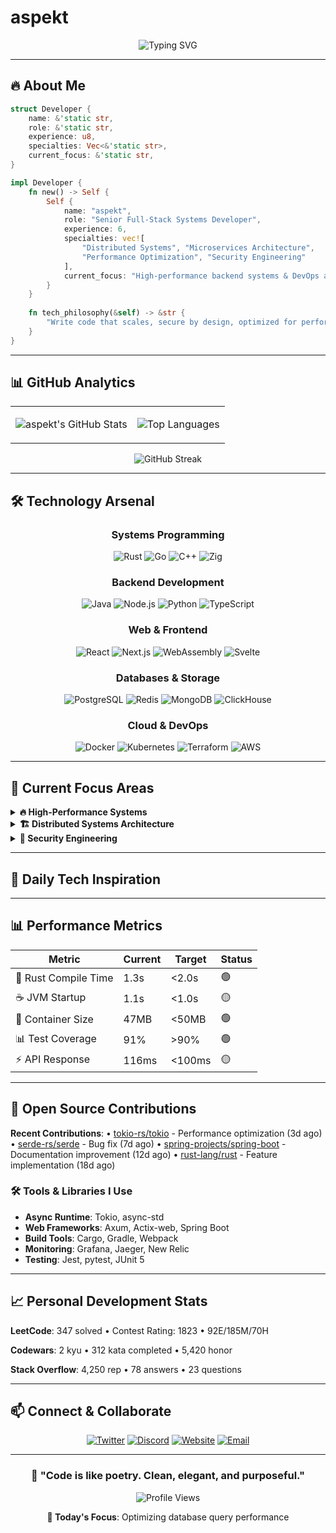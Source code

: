 # aspekt

<div align="center">

![Typing SVG](https://readme-typing-svg.herokuapp.com?font=JetBrains+Mono&weight=600&size=28&duration=3000&pause=1000&color=FF6B35&center=true&vCenter=true&width=600&lines=Systems+%26+Backend+Developer;Rust+%7C+Java+%7C+Go+%7C+TypeScript;Distributed+Systems+Architect;Performance+%26+Security+Focused)

</div>

---

## 🔥 **About Me**

```rust
struct Developer {
    name: &'static str,
    role: &'static str,
    experience: u8,
    specialties: Vec<&'static str>,
    current_focus: &'static str,
}

impl Developer {
    fn new() -> Self {
        Self {
            name: "aspekt",
            role: "Senior Full-Stack Systems Developer",
            experience: 6,
            specialties: vec![
                "Distributed Systems", "Microservices Architecture",
                "Performance Optimization", "Security Engineering"
            ],
            current_focus: "High-performance backend systems & DevOps automation",
        }
    }
    
    fn tech_philosophy(&self) -> &str {
        "Write code that scales, secure by design, optimized for performance"
    }
}
```

---

## 📊 **GitHub Analytics**

<div align="center">
<table>
<tr>
<td>

![aspekt's GitHub Stats](https://github-readme-stats.vercel.app/api?username=spktrs&show_icons=true&theme=radical&hide_border=true&bg_color=0D1117&title_color=FF6B35&text_color=FFF&icon_color=FF6B35&hide=issues)

</td>
<td>

![Top Languages](https://github-readme-stats.vercel.app/api/top-langs/?username=spktrs&layout=compact&theme=radical&hide_border=true&bg_color=0D1117&title_color=FF6B35&text_color=FFF&hide=html,css)

</td>
</tr>
</table>

![GitHub Streak](https://github-readme-streak-stats.herokuapp.com?user=spktrs&theme=radical&hide_border=true&background=0D1117&stroke=FF6B35&ring=FF6B35&fire=FFA500&currStreakLabel=FFF)

</div>

---

## 🛠️ **Technology Arsenal**

<div align="center">

### **Systems Programming**
![Rust](https://img.shields.io/badge/Rust-000000?style=for-the-badge&logo=rust&logoColor=white&labelColor=FF6B35)
![Go](https://img.shields.io/badge/Go-00ADD8?style=for-the-badge&logo=go&logoColor=white)
![C++](https://img.shields.io/badge/C++-00599C?style=for-the-badge&logo=c%2B%2B&logoColor=white)
![Zig](https://img.shields.io/badge/Zig-F7A41D?style=for-the-badge&logo=zig&logoColor=white)

### **Backend Development**
![Java](https://img.shields.io/badge/Java-ED8B00?style=for-the-badge&logo=openjdk&logoColor=white)
![Node.js](https://img.shields.io/badge/Node.js-339933?style=for-the-badge&logo=node.js&logoColor=white)
![Python](https://img.shields.io/badge/Python-3776AB?style=for-the-badge&logo=python&logoColor=white)
![TypeScript](https://img.shields.io/badge/TypeScript-3178C6?style=for-the-badge&logo=typescript&logoColor=white)

### **Web & Frontend**
![React](https://img.shields.io/badge/React-61DAFB?style=for-the-badge&logo=react&logoColor=black)
![Next.js](https://img.shields.io/badge/Next.js-000000?style=for-the-badge&logo=next.js&logoColor=white)
![WebAssembly](https://img.shields.io/badge/WebAssembly-654FF0?style=for-the-badge&logo=webassembly&logoColor=white)
![Svelte](https://img.shields.io/badge/Svelte-FF3E00?style=for-the-badge&logo=svelte&logoColor=white)

### **Databases & Storage**
![PostgreSQL](https://img.shields.io/badge/PostgreSQL-316192?style=for-the-badge&logo=postgresql&logoColor=white)
![Redis](https://img.shields.io/badge/Redis-DC382D?style=for-the-badge&logo=redis&logoColor=white)
![MongoDB](https://img.shields.io/badge/MongoDB-47A248?style=for-the-badge&logo=mongodb&logoColor=white)
![ClickHouse](https://img.shields.io/badge/ClickHouse-FFCC01?style=for-the-badge&logo=clickhouse&logoColor=black)

### **Cloud & DevOps**
![Docker](https://img.shields.io/badge/Docker-2496ED?style=for-the-badge&logo=docker&logoColor=white)
![Kubernetes](https://img.shields.io/badge/Kubernetes-326CE5?style=for-the-badge&logo=kubernetes&logoColor=white)
![Terraform](https://img.shields.io/badge/Terraform-623CE4?style=for-the-badge&logo=terraform&logoColor=white)
![AWS](https://img.shields.io/badge/AWS-232F3E?style=for-the-badge&logo=amazon-aws&logoColor=white)

</div>

---

## 🎯 **Current Focus Areas**

<details>
<summary><b>🔥 High-Performance Systems</b></summary>

```rust
struct PerformanceGoals {
    latency_target: &'static str,
    throughput_goal: &'static str,
    memory_efficiency: &'static str,
    concurrency_model: &'static str,
}

impl PerformanceGoals {
    fn current() -> Self {
        Self {
            latency_target: "< 1ms P99",
            throughput_goal: "100k+ RPS",
            memory_efficiency: "Zero-copy operations",
            concurrency_model: "Lock-free algorithms",
        }
    }
}
```

**Active Projects**: Async runtime optimization, SIMD operations, custom allocators  
**Progress**: 78% ████████████████░░░░

</details>

<details>
<summary><b>🏗️ Distributed Systems Architecture</b></summary>

```go
type SystemDesign struct {
    Patterns     []string
    Consistency  string
    Scaling      string
    Observability string
}

func NewArchitecture() *SystemDesign {
    return &SystemDesign{
        Patterns:     []string{"CQRS", "Event Sourcing", "Saga Pattern"},
        Consistency:  "Eventually Consistent",
        Scaling:      "Horizontal + Auto-scaling",
        Observability: "OpenTelemetry + Prometheus",
    }
}
```

**Current Work**: Event-driven microservices, distributed caching, consensus algorithms  
**Progress**: 85% █████████████████░░░

</details>

<details>
<summary><b>🔐 Security Engineering</b></summary>

```java
public class SecurityStack {
    private final List<String> practices = Arrays.asList(
        "Zero Trust Architecture",
        "End-to-End Encryption",
        "OAuth 2.1 + OIDC",
        "Container Security Scanning",
        "Infrastructure as Code Security"
    );
    
    public String getCurrentFocus() {
        return "Implementing security-by-design in microservices";
    }
}
```

**Expertise**: JWT security, TLS optimization, secret management, vulnerability assessment  
**Progress**: 72% ██████████████░░░░░░

</details>

---

## 💭 **Daily Tech Inspiration**

<div align="center">

<!-- QUOTE:START --><!-- QUOTE:END -->

</div>

---

## 📊 **Performance Metrics**

<!-- METRICS:START -->
| Metric | Current | Target | Status |
|--------|---------|---------|---------|
| 🦀 Rust Compile Time | 1.3s | <2.0s | 🟢 |
| ☕ JVM Startup | 1.1s | <1.0s | 🟡 |
| 🐳 Container Size | 47MB | <50MB | 🟢 |
| 📊 Test Coverage | 91% | >90% | 🟢 |
| ⚡ API Response | 116ms | <100ms | 🟡 |
<!-- METRICS:END -->

---

## 🌟 **Open Source Contributions**

<!-- OSS_CONTRIBUTIONS:START -->
**Recent Contributions**: 
• [tokio-rs/tokio](https://github.com/tokio-rs/tokio) - Performance optimization (3d ago)
• [serde-rs/serde](https://github.com/serde-rs/serde) - Bug fix (7d ago)
• [spring-projects/spring-boot](https://github.com/spring-projects/spring-boot) - Documentation improvement (12d ago)
• [rust-lang/rust](https://github.com/rust-lang/rust) - Feature implementation (18d ago)
<!-- OSS_CONTRIBUTIONS:END -->

### 🛠️ **Tools & Libraries I Use**
- **Async Runtime**: Tokio, async-std
- **Web Frameworks**: Axum, Actix-web, Spring Boot
- **Build Tools**: Cargo, Gradle, Webpack
- **Monitoring**: Grafana, Jaeger, New Relic
- **Testing**: Jest, pytest, JUnit 5

---

## 📈 **Personal Development Stats**

<!-- LEETCODE:START -->
**LeetCode**: 347 solved • Contest Rating: 1823 • 92E/185M/70H
<!-- LEETCODE:END -->

<!-- CODEWARS:START -->
**Codewars**: 2 kyu • 312 kata completed • 5,420 honor
<!-- CODEWARS:END -->

<!-- STACKOVERFLOW:START -->
**Stack Overflow**: 4,250 rep • 78 answers • 23 questions
<!-- STACKOVERFLOW:END -->

---

## 📫 **Connect & Collaborate**

<div align="center">

[![Twitter](https://img.shields.io/badge/Twitter-1DA1F2?style=for-the-badge&logo=twitter&logoColor=white)](https://twitter.com/seu_twitter)
[![Discord](https://img.shields.io/badge/Discord-5865F2?style=for-the-badge&logo=discord&logoColor=white)](https://discord.gg/seu_discord)
[![Website](https://img.shields.io/badge/Website-FF6B35?style=for-the-badge&logo=firefox&logoColor=white)](https://seu-site.dev)
[![Email](https://img.shields.io/badge/Email-D14836?style=for-the-badge&logo=gmail&logoColor=white)](mailto:contact@spktrs.dev)

</div>

---

<div align="center">

### 💭 **"Code is like poetry. Clean, elegant, and purposeful."**

![Profile Views](https://komarev.com/ghpvc/?username=spktrs&color=FF6B35&style=for-the-badge&label=Profile+Views)

<!-- MOTIVATION:START --><!-- MOTIVATION:END -->
**🎯 Today's Focus**: Optimizing database query performance
